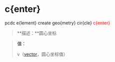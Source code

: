 # c{enter}
pcdc e{lement} create geo{metry} cir{cle} <span style='color: red;'>c{enter}</span>
> **描述：**圆心坐标

> 
> **值：**
> 
> v（[vector](数据类型/vector/)，圆心坐标值）

